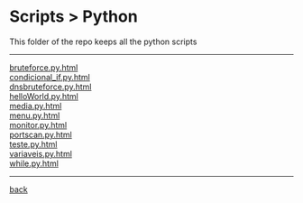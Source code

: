 # Scripts > Python
This folder of the repo keeps all the python scripts

---------------------------
[bruteforce.py.html](bruteforce.py.html)<br>
[condicional_if.py.html](condicional_if.py.html)<br>
[dnsbruteforce.py.html](dnsbruteforce.py.html)<br>
[helloWorld.py.html](helloWorld.py.html)<br>
[media.py.html](media.py.html)<br>
[menu.py.html](menu.py.html)<br>
[monitor.py.html](monitor.py.html)<br>
[portscan.py.html](portscan.py.html)<br>
[teste.py.html](teste.py.html)<br>
[variaveis.py.html](variaveis.py.html)<br>
[while.py.html](while.py.html)<br>

---------------------------

[back](../)
